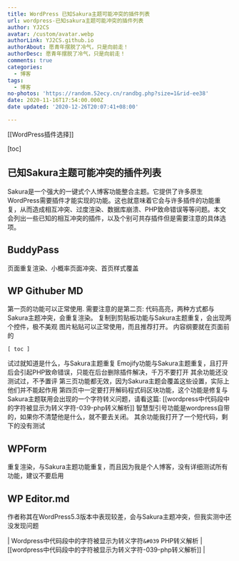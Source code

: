 ```yaml
---
title: WordPress 已知Sakura主题可能冲突的插件列表
url: wordpress-已知sakura主题可能冲突的插件列表
author: YJ2CS
avatar: /custom/avatar.webp
authorLink: YJ2CS.github.io
authorAbout: 愿青年摆脱了冷气，只是向前走！
authorDesc: 愿青年摆脱了冷气，只是向前走！
comments: true
categories:
  - 博客
tags:
  - 博客
no-photos: 'https://random.52ecy.cn/randbg.php?size=1&rid-ee38'
date: 2020-11-16T17:54:00.000Z
date updated: '2020-12-26T20:07:41+08:00'

---
```


[[WordPress插件选择]]

[toc]

## 已知Sakura主题可能冲突的插件列表

Sakura是一个强大的一键式个人博客功能整合主题。它提供了许多原生WordPress需要插件才能实现的功能。这也就意味着它会与许多插件的功能重复，从而造成相互冲突、过度渲染、数据库崩溃、PHP致命错误等等问题。本文会列出一些已知的相互冲突的插件，以及个别可共存插件但是需要注意的具体选项。

## BuddyPass

页面重复渲染、小概率页面冲突、首页样式覆盖

## WP Githuber MD

第一页的功能可以正常使用.
需要注意的是第二页:
代码高亮，两种方式都与Sakura主题冲突，会重复渲染。
复制到剪贴板功能与Sakura主题重复，会出现两个控件，极不美观
图片粘贴可以正常使用，而且推荐打开。
内容纲要就在页面前的

```text
[ toc ]
```

试过就知道是什么，与Sakura主题重复
Emojify功能与Sakura主题重复，且打开后会引起PHP致命错误，只能在后台删除插件解决，千万不要打开
其余功能还没测试过，不予置评
第三页功能都无效，因为Sakura主题会覆盖这些设置，实际上他们并不能起作用
第四页中一定要打开解码程式码区块功能，这个功能是修复与Sakura主题联用会出现的一个字符转义问题，请看这篇: [[wordpress中代码段中的字符被显示为转义字符-039-php转义解析]]
智慧型引号功能是wordpress自带的，如果你不清楚他是什么，就不要去关闭。
其余功能我打开了一个短代码，剩下的没有测试

## WPForm

重复渲染，与Sakura主题功能重复，而且因为我是个人博客，没有详细测试所有功能，建议不要启用

## WP Editor.md

作者称其在WordPress5.3版本中表现较差，会与Sakura主题冲突，但我实测中还没发现问题

| Wordpress中代码段中的字符被显示为转义字符`&#039` PHP转义解析 | [[wordpress中代码段中的字符被显示为转义字符-039-php转义解析]] |
